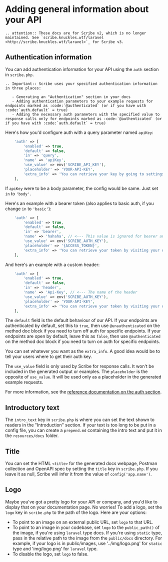 # Adding general information about your API

```eval_rst
.. attention:: These docs are for Scribe v2, which is no longer maintained. See `scribe.knuckles.wtf/laravel <http://scribe.knuckles.wtf/laravel>`_ for Scribe v3.
```


## Authentication information
You can add authentication information for your API using the `auth` section in `scribe.php`. 

```eval_rst
.. Important:: Scribe uses your specified authentication information in three places:

   - Generating an "Authentication" section in your docs
   - Adding authentication parameters to your example requests for endpoints marked as :code:`@authenticated` (or if you have with :code:`auth.default` = true)
   - Adding the necessary auth parameters with the specified value to response calls only for endpoints marked as :code:`@authenticated` (or if you have with :code:`auth.default` = true)
```

Here's how you'd configure auth with a query parameter named `apiKey`:

```php
    'auth' => [
        'enabled' => true,
        'default' => false,
        'in' => 'query',
        'name' => 'apiKey',
        'use_value' => env('SCRIBE_API_KEY'),
        'placeholder' => 'YOUR-API-KEY',
        'extra_info' => 'You can retrieve your key by going to settings and clicking <b>Generate API key</b>.',
    ],
```

If `apiKey` were to be a body parameter, the config would be same. Just set `in` to `'body'`.

Here's an example with a bearer token (also applies to basic auth, if you change `in` to `'basic'`):


```php
    'auth' => [
        'enabled' => true,
        'default' => false,
        'in' => 'bearer',
        'name' => 'hahaha', // <--- This value is ignored for bearer and basic auth
        'use_value' => env('SCRIBE_AUTH_KEY'),
        'placeholder' => '{ACCESS_TOKEN}',
        'extra_info' => 'You can retrieve your token by visiting your dashboard and clicking <b>Generate API token</b>.',
    ],
```

And here's an example with a custom header:


```php
    'auth' => [
        'enabled' => true,
        'default' => false,
        'in' => 'header',
        'name' => 'Api-Key', // <--- The name of the header
        'use_value' => env('SCRIBE_AUTH_KEY'),
        'placeholder' => 'YOUR-API-KEY',
        'extra_info' => 'You can retrieve your token by visiting your dashboard and clicking <b>Generate API token</b>.',
    ],
```
The `default` field is the default behaviour of our API. If your endpoints are authenticated by default, set this to `true`, then use `@unauthenticated` on the method doc block if you need to turn off auth for specific endpoints. If your endpoints are open by default, leave this as `false`, then use `@authenticated` on the method doc block if you need to turn on auth for specific endpoints.

You can set whatever you want as the `extra_info`. A good idea would be to tell your users where to get their auth key. 

The `use_value` field is only used by Scribe for response calls. It won't be included in the generated output or examples.
The `placeholder` is the opposite of `use_value`. It will be used only as a placeholder in the generated example requests.

For more information, see the [reference documentation on the auth section](../config.html#auth).


## Introductory text
The `intro_text` key in `scribe.php` is where you can set the text shown to readers in the "Introduction" section. If your text is too long to be put in a config file, you can create a `prepend.md` containing the intro text and put it in the `resources/docs` folder.

## Title
You can set the HTML `<title>` for the generated docs webpage, Postman collection and OpenAPI spec by setting the `title` key in `scribe.php`. If you leave it as null, Scribe will infer it from the value of `config('app.name')`.

## Logo
Maybe you've got a pretty logo for your API or company, and you'd like to display that on your documentation page. No worries! To add a logo, set the `logo` key in `scribe.php` to the path of the logo. Here are your options:

- To point to an image on an external public URL, set `logo` to that URL.
- To point to an image in your codebase, set `logo` to the `public_path()` of the image, if you're using `laravel` type docs. If you're using `static` type, pass in the relative path to the image from the `public/docs` directory. For example, if your logo is in public/images, use '../img/logo.png' for `static` type and 'img/logo.png' for `laravel` type.
- To disable the logo, set `logo` to false.
